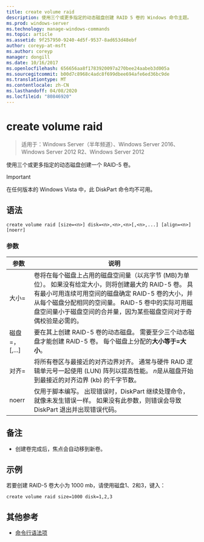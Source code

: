 ```yaml
---
title: create volume raid
description: 使用三个或更多指定的动态磁盘创建 RAID 5 卷的 Windows 命令主题。
ms.prod: windows-server
ms.technology: manage-windows-commands
ms.topic: article
ms.assetid: 9f257950-9240-4d5f-9537-8ad653d48ebf
author: coreyp-at-msft
ms.author: coreyp
manager: dongill
ms.date: 10/16/2017
ms.openlocfilehash: 656656aa8f1783920097a270bee24aabeb3d005a
ms.sourcegitcommit: b00d7c8968c4adc8f699dbee694afe6ed36bc9de
ms.translationtype: MT
ms.contentlocale: zh-CN
ms.lasthandoff: 04/08/2020
ms.locfileid: "80846920"
---
```

# <a name="create-volume-raid"></a>create volume raid

>适用于：Windows Server（半年频道）、Windows Server 2016、Windows Server 2012 R2、Windows Server 2012

使用三个或更多指定的动态磁盘创建一个 RAID-5 卷。  

> [!IMPORTANT]  
> 在任何版本的 Windows Vista 中，此 DiskPart 命令均不可用。

## <a name="syntax"></a>语法  
  
```  
create volume raid [size=<n>] disk=<n>,<n>,<n>[,<n>,...] [align=<n>] [noerr]  
```  
  
### <a name="parameters"></a>参数  
  
|           参数           |                                                                                                                                                                                                                                              说明                                                                                                                                                                                                                                              |
|-------------------------------|-------------------------------------------------------------------------------------------------------------------------------------------------------------------------------------------------------------------------------------------------------------------------------------------------------------------------------------------------------------------------------------------------------------------------------------------------------------------------------------------------------|
|           大小\=<n>           | 卷将在每个磁盘上占用的磁盘空间量（以兆字节 \(MB\)为单位）。 如果没有给定大小，则将创建最大的 RAID\-5 卷。 具有最小可用连续可用空间的磁盘确定 RAID\-5 卷的大小，并从每个磁盘分配相同的空间量。 RAID\-5 卷中的实际可用磁盘空间量小于磁盘空间的合并量，因为某些磁盘空间对于奇偶校验是必需的。 |
| 磁盘\=<n>，<n><n>\[<n>,...\] |                                                                                                                                               要在其上创建 RAID\-5 卷的动态磁盘。 需要至少三个动态磁盘才能创建 RAID\-5 卷。 每个磁盘上分配的**大小等于\=<n>大小**。                                                                                                                                                |
|          对齐\=<n>           |                                                                                                                   将所有卷区与最接近的对齐边界对齐。 通常与硬件 RAID 逻辑单元号一起使用 \(LUN\) 阵列以提高性能。 *n*是从磁盘开始到最接近的对齐边界 \(kb\) 的千字节数。                                                                                                                   |
|             noerr             |                                                                                                                                                 仅用于脚本编写。 出现错误时，DiskPart 继续处理命令，就像未发生错误一样。 如果没有此参数，则错误会导致 DiskPart 退出并出现错误代码。                                                                                                                                                  |
  
## <a name="remarks"></a>备注  
  
-   创建卷完成后，焦点会自动移到新卷。  
  
## <a name="examples"></a><a name=BKMK_examples></a>示例  
若要创建 RAID\-5 卷大小为 1000 mb，请使用磁盘1、2和3，键入：  
  
```  
create volume raid size=1000 disk=1,2,3  
```  
  
## <a name="additional-references"></a>其他参考  
- [命令行语法项](command-line-syntax-key.md)  
  

  


